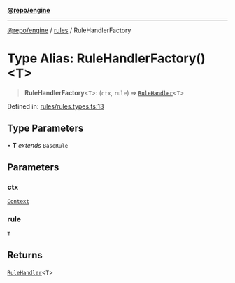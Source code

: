 [**@repo/engine**](../../README.md)

***

[@repo/engine](../../modules.md) / [rules](../README.md) / RuleHandlerFactory

# Type Alias: RuleHandlerFactory()\<T\>

> **RuleHandlerFactory**\<`T`\>: (`ctx`, `rule`) => [`RuleHandler`](../interfaces/RuleHandler.md)\<`T`\>

Defined in: [rules/rules.types.ts:13](https://github.com/alexqguo/drinking-board-game-v3/blob/f4b30ce3bbff29fdc5168537ad19cad53cf85dbb/packages/engine/src/rules/rules.types.ts#L13)

## Type Parameters

• **T** *extends* `BaseRule`

## Parameters

### ctx

[`Context`](../../context/classes/Context.md)

### rule

`T`

## Returns

[`RuleHandler`](../interfaces/RuleHandler.md)\<`T`\>
